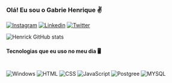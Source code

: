 ### Olá! Eu sou o Gabrie Henrique ✌️
[![Instagram](https://img.shields.io/badge/Instagram-E4405F?style=for-the-badge&logo=instagram&logoColor=white)](https://instagram.com/henrick_clips?igshid=YmM0MjE2YWMzOA==)
[![Linkedin](https://img.shields.io/badge/LinkedIn-0077B5?style=for-the-badge&logo=linkedin&logoColor=white)](https://www.linkedin.com/in/gabriel-henrique)
[![Twitter](https://img.shields.io/badge/Twitter-1DA1F2?style=for-the-badge&logo=twitter&logoColor=white)](https://twitter.com/henrick__07?t=shuirCayPIDdRMOLDbE4Xw&s=09)


![Henrick GitHub stats](https://github-readme-stats.vercel.app/api?username=henrick007&show_icons=true&theme=synthwave)

#### Tecnologias que eu uso no meu dia 🖥️
<div style="display: inline_block"><br/>
    <img align="center" alt="Windows" src="https://img.shields.io/badge/Windows-0078D6?style=for-the-badge&logo=windows&logoColor=white" />
    <img align="center" alt="HTML" src="https://img.shields.io/badge/HTML-239120?style=for-the-badge&logo=html5&logoColor=white" />
    <img align="center" alt="CSS" src="https://img.shields.io/badge/CSS-239120?&style=for-the-badge&logo=css3&logoColor=white" />
    <img align="center" alt="JavaScript" src="https://img.shields.io/badge/JavaScript-F7DF1E?style=for-the-badge&logo=javascript&logoColor=black" />
    <img align="center" alt="Postgree" src="https://img.shields.io/badge/PostgreSQL-316192?style=for-the-badge&logo=postgresql&logoColor=white" />
    <img align="center" alt="MYSQL" src="https://img.shields.io/badge/MySQL-00000F?style=for-the-badge&logo=mysql&logoColor=white" />
</div>

